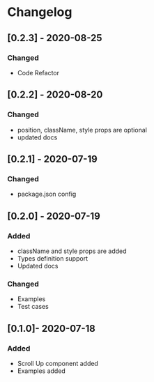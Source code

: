 # Changelog

## [0.2.3] - 2020-08-25

### Changed

-   Code Refactor

## [0.2.2] - 2020-08-20

### Changed

-   position, className, style props are optional
-   updated docs

## [0.2.1] - 2020-07-19

### Changed

-   package.json config

## [0.2.0] - 2020-07-19

### Added

-   className and style props are added
-   Types definition support
-   Updated docs

### Changed

-   Examples
-   Test cases

## [0.1.0]- 2020-07-18

### Added

-   Scroll Up component added
-   Examples added

